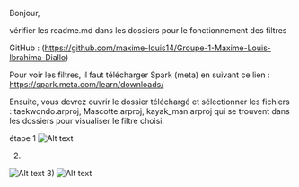 Bonjour,

vérifier les readme.md dans les dossiers pour le fonctionnement des filtres

GitHub : (https://github.com/maxime-louis14/Groupe-1-Maxime-Louis-Ibrahima-Diallo)

Pour voir les filtres, il faut télécharger Spark (meta) en suivant ce lien : https://spark.meta.com/learn/downloads/

Ensuite, vous devrez ouvrir le dossier téléchargé et sélectionner les fichiers : taekwondo.arproj, Mascotte.arproj, kayak_man.arproj qui se trouvent dans les dossiers pour visualiser le filtre choisi.

étape 1
![Alt text](image.png)

2) 
![Alt text](image-2.png)
3)
![Alt text](image-1.png)
